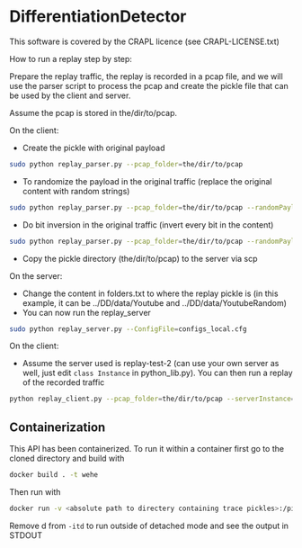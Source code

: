 # DifferentiationDetector

This software is covered by the CRAPL licence (see CRAPL-LICENSE.txt)

How to run a replay step by step:

Prepare the replay traffic, the replay is recorded in a pcap file, and we will use the parser script to process the pcap and create the pickle file that can be used by the client and server.

Assume the pcap is stored in the/dir/to/pcap.

On the client:

* Create the pickle with original payload

```bash
sudo python replay_parser.py --pcap_folder=the/dir/to/pcap
```

* To randomize the payload in the original traffic (replace the original content with random strings)

```bash
sudo python replay_parser.py --pcap_folder=the/dir/to/pcap --randomPayload=True --pureRandom=True
```

* Do bit inversion in the original traffic (invert every bit in the content)

```bash
sudo python replay_parser.py --pcap_folder=the/dir/to/pcap --randomPayload=True --bitInvert=True
```

* Copy the pickle directory (the/dir/to/pcap) to the server via scp


On the server:

* Change the content in folders.txt to where the replay pickle is (in this example, it can be ../DD/data/Youtube and ../DD/data/YoutubeRandom)
* You can now run the replay_server
```bash
sudo python replay_server.py --ConfigFile=configs_local.cfg
```

On the client:

* Assume the server used is replay-test-2 (can use your own server as well, just edit ```class Instance``` in python_lib.py). You can then run a replay of the recorded traffic

```bash
python replay_client.py --pcap_folder=the/dir/to/pcap --serverInstance=replay-test-2
```

## Containerization

This API has been containerized. To run it within a container first go to the cloned directory and build with 
```bash
docker build . -t wehe
```

Then run with 
```bash
docker run -v <absolute path to directery containing trace pickles>:/pickles --net=host -itd wehe
```

Remove d from `-itd` to run outside of detached mode and see the output in STDOUT
